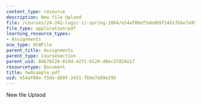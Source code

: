 ```yaml
---
content_type: resource
description: New file Uplaod
file: /courses/24-242-logic-ii-spring-2004/e54af08ef5dedb9f2451fbbe7a99e295_hw4sample.pdf
file_type: application/pdf
learning_resource_types:
- Assignments
ocw_type: OCWFile
parent_title: Assignments
parent_type: CourseSection
parent_uid: 84b78226-819d-42f2-b120-d8ec37d24e17
resourcetype: Document
title: hw4sample.pdf
uid: e54af08e-f5de-db9f-2451-fbbe7a99e295
---
```

New file Uplaod

